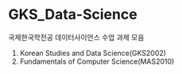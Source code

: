 # GKS_Data-Science
국제한국학전공 데이터사이언스 수업 과제 모음
1. Korean Studies and Data Science(GKS2002)
2. Fundamentals of Computer Science(MAS2010)
